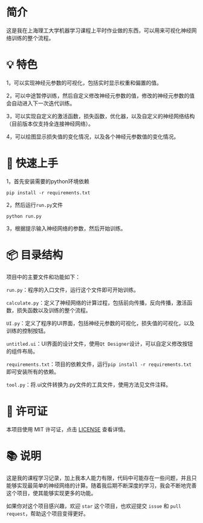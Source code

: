 # 简介
这是我在上海理工大学机器学习课程上平时作业做的东西，可以用来可视化神经网络训练的整个流程。

# 💡 特色

1，可以实现神经元参数的可视化，包括实时显示权重和偏置的值。

2，可以中途暂停训练，然后自定义修改神经元参数的值，修改的神经元参数的值会自动进入下一次迭代训练。

3，可以实现自定义的激活函数，损失函数，优化器，以及自定义的神经网络结构（目前版本仅支持全连接神经网络）。

4，可以绘图显示损失值的变化情况，以及各个神经元参数值的变化情况。

# 🚀 快速上手

1，首先安装需要的python环境依赖

`pip install -r requirements.txt`

2，然后运行`run.py`文件

`python run.py`

3，根据提示输入神经网络的参数，然后开始训练。

# 📦 目录结构

项目中的主要文件和功能如下：

`run.py`：程序的入口文件，运行这个文件即可开始训练。

`calculate.py`：定义了神经网络的计算过程，包括前向传播，反向传播，激活函数，损失函数以及训练的整个流程。

`UI.py`：定义了程序的UI界面，包括神经元参数的可视化，损失值的可视化，以及训练的控制按钮。

`untitled.ui`：UI界面的设计文件，使用`Qt Designer`设计，可以自定义修改按钮的组件布局。

`requirements.txt`：项目的依赖文件，运行`pip install -r requirements.txt`即可安装所有的依赖。

`tool.py`：将.ui文件转换为.py文件的工具文件，使用方法见文件注释。

# 📝 许可证

本项目使用 MIT 许可证，点击 [LICENSE](LICENSE) 查看详情。

# 📚 说明

这是我的课程学习记录，加上我本人能力有限，代码中可能存在一些问题，并且只能够实现最简单的神经网络的计算。随着我后期不断深度的学习，我会不断地完善这个项目，使其能够实现更多的功能。

如果你对这个项目感兴趣，欢迎 `star` 这个项目，也欢迎提交 `issue` 和 `pull request`，帮助这个项目变得更好。


